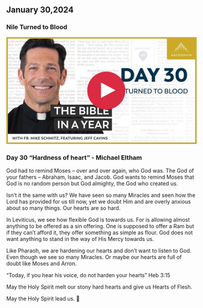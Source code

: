 ## January 30,2024

### Nile Turned to Blood

[![Nile Turned to Blood](https://raw.githubusercontent.com/linusjf/BIAY/main/January/jpgs/Day030.jpg)](https://youtu.be/4ov4fETX5cY "Nile Turned to Blood")

### Day 30 “Hardness of heart” - Michael Eltham

God had to remind Moses – over and over again, who God was. The God of your fathers – Abraham, Isaac, and Jacob. God wants to remind Moses that God is no random person but God almighty, the God who created us.

Isn’t it the same with us? We have seen so many Miracles and seen how the Lord has provided for us till now, yet we doubt Him and are overly anxious about so many things. Our hearts are so hard.

In Leviticus, we see how flexible God is towards us. For is allowing almost anything to be offered as a sin offering. One is supposed to offer a Ram but if they can’t afford it, they offer something as simple as flour. God does not want anything to stand in the way of His Mercy towards us.

Like Pharaoh, we are hardening our hearts and don’t want to listen to God. Even though we see so many Miracles. Or maybe our hearts are full of doubt like Moses and Arron.

“Today, if you hear his voice, do not harden your hearts” Heb 3:15

May the Holy Spirit melt our stony hard hearts and give us Hearts of Flesh.

May the Holy Spirit lead us. 🙏
